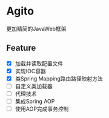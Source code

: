 # Agito
更加精简的JavaWeb框架

## Feature
- [x] 加载并读取配置文件
- [x] 实现IOC容器
- [x] 类Spring Mapping路由路径映射方法
- [ ] 自定义类加载器
- [ ] 代理技术
- [ ] 集成Spring AOP
- [ ] 使用AOP完成事务控制